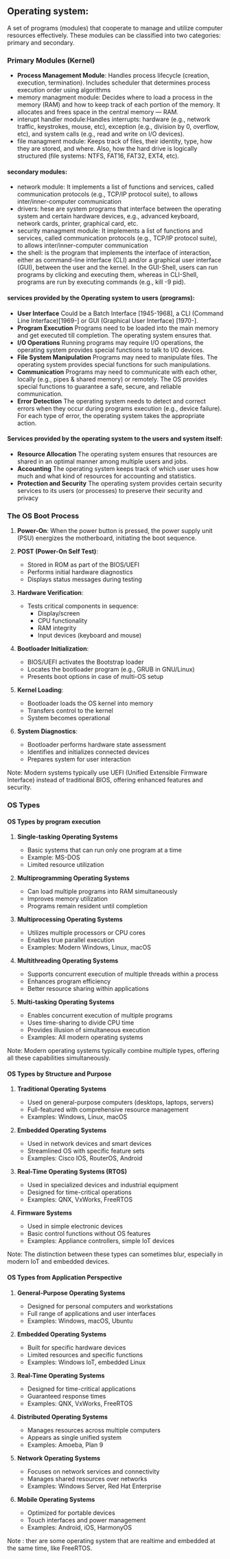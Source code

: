 ## Operating system:

A set of programs (modules) that cooperate to manage and utilize computer resources effectively. These modules can be classified into two categories: primary and secondary.

### Primary Modules (Kernel)

- **Process Management Module**: Handles process lifecycle (creation, execution, termination). Includes scheduler that determines process execution order using algorithms
- memory managment module: Decides where to load a process in the memory (RAM) and how to keep track of each portion of the memory. It allocates and frees space in the central memory — RAM.
- interupt handler module:Handles interrupts: hardware (e.g., network traffic, keystrokes, mouse, etc), exception (e.g., division by 0, overflow, etc), and system calls (e.g., read and write on I/O devices).
- file managment module: Keeps track of files, their identity, type, how they are stored, and where. Also, how the hard drive is logically structured (file systems: NTFS, FAT16, FAT32, EXT4, etc).

#### secondary modules:

- network module: It implements a list of functions and services, called communication protocols (e.g., TCP/IP protocol suite), to allows inter/inner-computer communication
- drivers: hese are system programs that interface between the operating system and certain hardware devices, e.g., advanced keyboard, network cards, printer, graphical card, etc.
- security managment module: It implements a list of functions and services, called communication protocols (e.g., TCP/IP protocol suite), to allows inter/inner-computer communication
- the shell: is the program that implements the interface of interaction, either as command-line interface (CLI) and/or a graphical user interface (GUI), between the user and the kernel. In the GUI-Shell, users can run programs by clicking and executing them, whereas in CLI-Shell, programs are run by executing commands (e.g., kill -9 pid).

#### services provided by the Operating system to users (programs):

- **User Interface** Could be a Batch Interface [1945-1968], a CLI (Command Line Interface)[1969-] or GUI (Graphical User Interface) [1970-].
- **Program Execution** Programs need to be loaded into the main memory and get executed till completion. The operating system ensures that.
- **I/O Operations** Running programs may require I/O operations, the operating system provides special functions to talk to I/O devices.
- **File System Manipulation** Programs may need to manipulate files. The operating system provides special functions for such manipulations.
- **Communication** Programs may need to communicate with each other, locally (e.g., pipes & shared memory) or remotely. The OS provides special functions to guarantee a safe, secure, and reliable communication.
- **Error Detection** The operating system needs to detect and correct errors when they occur during programs execution (e.g., device failure). For each type of error, the operating system takes the appropriate action.

#### Services provided by the operating system to the users and system itself:

- **Resource Allocation** The operating system ensures that resources are shared in an optimal manner among multiple users and jobs.
- **Accounting** The operating system keeps track of which user uses how much and what kind of resources for accounting and statistics.
- **Protection and Security** The operating system provides certain security services to its users (or processes) to preserve their security and privacy

### The OS Boot Process

1. **Power-On**: When the power button is pressed, the power supply unit (PSU) energizes the motherboard, initiating the boot sequence.

2. **POST (Power-On Self Test)**:

   - Stored in ROM as part of the BIOS/UEFI
   - Performs initial hardware diagnostics
   - Displays status messages during testing

3. **Hardware Verification**:

   - Tests critical components in sequence:
     - Display/screen
     - CPU functionality
     - RAM integrity
     - Input devices (keyboard and mouse)

4. **Bootloader Initialization**:

   - BIOS/UEFI activates the Bootstrap loader
   - Locates the bootloader program (e.g., GRUB in GNU/Linux)
   - Presents boot options in case of multi-OS setup

5. **Kernel Loading**:

   - Bootloader loads the OS kernel into memory
   - Transfers control to the kernel
   - System becomes operational

6. **System Diagnostics**:
   - Bootloader performs hardware state assessment
   - Identifies and initializes connected devices
   - Prepares system for user interaction

Note: Modern systems typically use UEFI (Unified Extensible Firmware Interface) instead of traditional BIOS, offering enhanced features and security.

### OS Types

#### OS Types by program execution

1. **Single-tasking Operating Systems**

   - Basic systems that can run only one program at a time
   - Example: MS-DOS
   - Limited resource utilization

2. **Multiprogramming Operating Systems**

   - Can load multiple programs into RAM simultaneously
   - Improves memory utilization
   - Programs remain resident until completion

3. **Multiprocessing Operating Systems**

   - Utilizes multiple processors or CPU cores
   - Enables true parallel execution
   - Examples: Modern Windows, Linux, macOS

4. **Multithreading Operating Systems**

   - Supports concurrent execution of multiple threads within a process
   - Enhances program efficiency
   - Better resource sharing within applications

5. **Multi-tasking Operating Systems**
   - Enables concurrent execution of multiple programs
   - Uses time-sharing to divide CPU time
   - Provides illusion of simultaneous execution
   - Examples: All modern operating systems

Note: Modern operating systems typically combine multiple types, offering all these capabilities simultaneously.

#### OS Types by Structure and Purpose

1. **Traditional Operating Systems**

   - Used on general-purpose computers (desktops, laptops, servers)
   - Full-featured with comprehensive resource management
   - Examples: Windows, Linux, macOS

2. **Embedded Operating Systems**

   - Used in network devices and smart devices
   - Streamlined OS with specific feature sets
   - Examples: Cisco IOS, RouterOS, Android

3. **Real-Time Operating Systems (RTOS)**

   - Used in specialized devices and industrial equipment
   - Designed for time-critical operations
   - Examples: QNX, VxWorks, FreeRTOS

4. **Firmware Systems**
   - Used in simple electronic devices
   - Basic control functions without OS features
   - Examples: Appliance controllers, simple IoT devices

Note: The distinction between these types can sometimes blur, especially in modern IoT and embedded devices.

#### OS Types from Application Perspective

1. **General-Purpose Operating Systems**

   - Designed for personal computers and workstations
   - Full range of applications and user interfaces
   - Examples: Windows, macOS, Ubuntu

2. **Embedded Operating Systems**

   - Built for specific hardware devices
   - Limited resources and specific functions
   - Examples: Windows IoT, embedded Linux

3. **Real-Time Operating Systems**

   - Designed for time-critical applications
   - Guaranteed response times
   - Examples: QNX, VxWorks, FreeRTOS

4. **Distributed Operating Systems**

   - Manages resources across multiple computers
   - Appears as single unified system
   - Examples: Amoeba, Plan 9

5. **Network Operating Systems**

   - Focuses on network services and connectivity
   - Manages shared resources over networks
   - Examples: Windows Server, Red Hat Enterprise

6. **Mobile Operating Systems**
   - Optimized for portable devices
   - Touch interfaces and power management
   - Examples: Android, iOS, HarmonyOS

Note : ther are some operating system that are realtime and embedded at the same time, like FreeRTOS.
